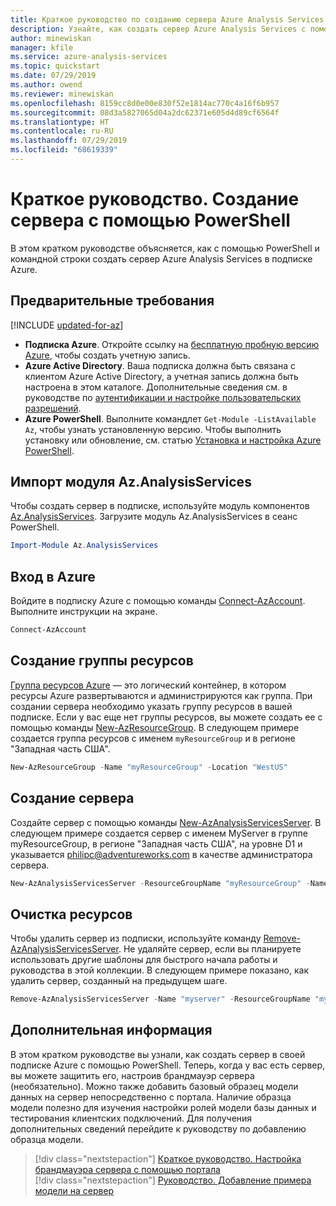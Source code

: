 ```yaml
---
title: Краткое руководство по созданию сервера Azure Analysis Services с помощью PowerShell | Документы Майкрософт
description: Узнайте, как создать сервер Azure Analysis Services с помощью PowerShell.
author: minewiskan
manager: kfile
ms.service: azure-analysis-services
ms.topic: quickstart
ms.date: 07/29/2019
ms.author: owend
ms.reviewer: minewiskan
ms.openlocfilehash: 8159cc8d0e00e830f52e1814ac770c4a16f6b957
ms.sourcegitcommit: 08d3a5827065d04a2dc62371e605d4d89cf6564f
ms.translationtype: HT
ms.contentlocale: ru-RU
ms.lasthandoff: 07/29/2019
ms.locfileid: "68619339"
---
```

# <a name="quickstart-create-a-server---powershell"></a>Краткое руководство. Создание сервера с помощью PowerShell

В этом кратком руководстве объясняется, как с помощью PowerShell и командной строки создать сервер Azure Analysis Services в подписке Azure.

## <a name="prerequisites"></a>Предварительные требования

[!INCLUDE [updated-for-az](../../includes/updated-for-az.md)]

- **Подписка Azure**. Откройте ссылку на [бесплатную пробную версию Azure](https://azure.microsoft.com/offers/ms-azr-0044p/), чтобы создать учетную запись.
- **Azure Active Directory**. Ваша подписка должна быть связана с клиентом Azure Active Directory, а учетная запись должна быть настроена в этом каталоге. Дополнительные сведения см. в руководстве по [аутентификации и настройке пользовательских разрешений](analysis-services-manage-users.md).
- **Azure PowerShell**. Выполните командлет `Get-Module -ListAvailable Az`, чтобы узнать установленную версию. Чтобы выполнить установку или обновление, см. статью [Установка и настройка Azure PowerShell](/powershell/azure/install-Az-ps).

## <a name="import-azanalysisservices-module"></a>Импорт модуля Az.AnalysisServices

Чтобы создать сервер в подписке, используйте модуль компонентов [Az.AnalysisServices](/powershell/module/az.analysisservices). Загрузите модуль Az.AnalysisServices в сеанс PowerShell.

```powershell
Import-Module Az.AnalysisServices
```

## <a name="sign-in-to-azure"></a>Вход в Azure

Войдите в подписку Azure с помощью команды [Connect-AzAccount](/powershell/module/az.accounts/connect-azaccount). Выполните инструкции на экране.

```powershell
Connect-AzAccount
```

## <a name="create-a-resource-group"></a>Создание группы ресурсов

[Группа ресурсов Azure](../azure-resource-manager/resource-group-overview.md) — это логический контейнер, в котором ресурсы Azure развертываются и администрируются как группа. При создании сервера необходимо указать группу ресурсов в вашей подписке. Если у вас еще нет группы ресурсов, вы можете создать ее с помощью команды [New-AzResourceGroup](/powershell/module/az.resources/new-azresourcegroup). В следующем примере создается группа ресурсов с именем `myResourceGroup` и в регионе "Западная часть США".

```powershell
New-AzResourceGroup -Name "myResourceGroup" -Location "WestUS"
```

## <a name="create-a-server"></a>Создание сервера

Создайте сервер с помощью команды [New-AzAnalysisServicesServer](/powershell/module/az.analysisservices/new-azanalysisservicesserver). В следующем примере создается сервер с именем MyServer в группе myResourceGroup, в регионе "Западная часть США", на уровне D1 и указывается philipc@adventureworks.com в качестве администратора сервера.

```powershell
New-AzAnalysisServicesServer -ResourceGroupName "myResourceGroup" -Name "myserver" -Location WestUS -Sku D1 -Administrator "philipc@adventure-works.com"
```

## <a name="clean-up-resources"></a>Очистка ресурсов

Чтобы удалить сервер из подписки, используйте команду [Remove-AzAnalysisServicesServer](/powershell/module/az.analysisservices/new-azanalysisservicesserver). Не удаляйте сервер, если вы планируете использовать другие шаблоны для быстрого начала работы и руководства в этой коллекции. В следующем примере показано, как удалить сервер, созданный на предыдущем шаге.


```powershell
Remove-AzAnalysisServicesServer -Name "myserver" -ResourceGroupName "myResourceGroup"
```

## <a name="next-steps"></a>Дополнительная информация

В этом кратком руководстве вы узнали, как создать сервер в своей подписке Azure с помощью PowerShell. Теперь, когда у вас есть сервер, вы можете защитить его, настроив брандмауэр сервера (необязательно). Можно также добавить базовый образец модели данных на сервер непосредственно с портала. Наличие образца модели полезно для изучения настройки ролей модели базы данных и тестирования клиентских подключений. Для получения дополнительных сведений перейдите к руководству по добавлению образца модели.

> [!div class="nextstepaction"]
> [Краткое руководство. Настройка брандмауэра сервера с помощью портала](analysis-services-qs-firewall.md)      
> [!div class="nextstepaction"]
> [Руководство. Добавление примера модели на сервер](analysis-services-create-sample-model.md)
